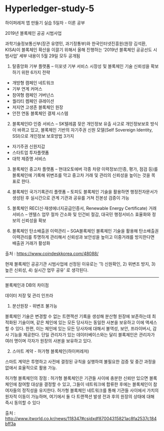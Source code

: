 # Hyperledger-study-5

하이퍼레져 앱 만들기 실습 5일차 - 이론 공부

2019년 블록체인 공공 시범사업

과학기술정보통신부(장관 유영민, 과기정통부)와 한국인터넷진흥원(원장 김석환, KISA)이 블록체인 확산을 이끌기 위해서 올해 진행하는 ‘2019년 블록체인 공공선도 시범사업’ 세부 내용이 5월 29일 모두 공개됨

1. 탈중앙화 기부 플랫폼 – 이포넷
  기부 서비스 시장성 및 블록체인 기술 신뢰성을 확보하기 위한 6가지 전략
  - 개방형 캠페인 네트워크
  - 기부 연계 커머스
  - 참여형 캠페인 거버넌스
  - 퀄리티 켐페인 큐레이션
  - 저지연 고생존 블록체인 원장
  - 안전 연동 블록체인 결제 시스템
  
2. 블록체인ID 인증 서비스 – SK텔레콤
  잦은 개인정보 유출 사고로 개인정보보호 방식이 바뀌고 있고, 블록체인 기반의 자기주권 신원 모델(Self Sovereign Identity, SSI)으로 개인정보 보호방법 3가지
  - 자기주권 신원지갑
  - 스타트업 투자플랫폼
  - 대학 제증명 서비스
  
3. 블록체인 중고차 플랫폼 – 현대오토에버
  각종 차량 이력정보(인증, 평가, 점검 등)를 블록체인에 기록해 위변조를 막고 중고차 거래 및 관리의 신뢰성을 높이는 것을 목표로 한다.
  
4. 블록체인 국가기록관리 플랫폼 – 토피도
  블록체인 기술을 활용하면 행정전자문서가 생성된 후 실시간으로 관계 기관과 공유를 거쳐 진본성 검증이 가능
  
5. 블록체인 REC(신·재생에너지공급인증서, Renewable Energy Certificate) 거래 서비스 – 엔텔스
  업무 절차 간소화 및 인건비 절감, 대국민 행정서비스 효율화와 정보의 신뢰성을 확보
  
6. 블록체인 탄소배출권 이력관리 – SGA블록체인
  블록체인 기술을 활용해 탄소배출권 이력관리를 투명하게 관리해서 신뢰성과 보안성을 높이고 이중거래를 방지한다면 배출권 거래가 활성화
  
출처 : https://www.coindeskkorea.com/48088/

현재 블록체인 공공기관 시범사업에 선정된 이유로는 '1) 신원확인, 2) 위변조 방지, 3) 높은 신뢰성, 4) 실시간 업무 공유' 로 생각된다.

------------------------------------------------------------------------------------------------------------------------------

블록체인과 DB의 차이점

데이터 저장 및 관리 인프라

1. 분산원장 - 위변조 불가능

  블록체인 기술은 변경할 수 없는 트랜잭션 기록을 생성해 분산형 원장에 보존하는데 최적화된 기술이며, 같은 체인에 있는 모든 당사자는 동일한 사본을 보유하고 이에 액세스할 수 있다. 한편, 이는 체인에 있는 모든 당사자에 대해서 불역성, 보안, 프라이버시, 감사 기능을 제공한다.
  단일 관리자가 있는 데이터베이스와는 달리 블록체인은 관리자가 여러 명이며 각자가 원장의 사본을 보유하고 있다.
  
2. 스마트 계약 - 허가형 블록체인(하이퍼레저)

  스마트 계약은 투명하고 사전에 결정된 규칙을 실행하여 불필요한 검증 및 중간 과정을 없애서 효율적으로 활용 가능.

허가형 블록체인의 장점 : 허가형 블록체인은 기관들 사이에 충분한 신뢰만 있으면 블록체인에 참여할 대상을 결정할 수 있고, 그들이 네트워크에 합류한 후에는 블록체인이 참여자들의 정직성을 유지한다. 허가형 블록체인 네트워크를 통해 기관들 사이에서 가치의 원자적 이동이 가능하며, 여기에서 둘 다 트랜잭션 발생 전과 후의 원장의 상태에 대해 즉시 동의할 수 있다

출처 : http://www.itworld.co.kr/news/118347#csidxdf87004315821ac8fa2537c184bff3a 
